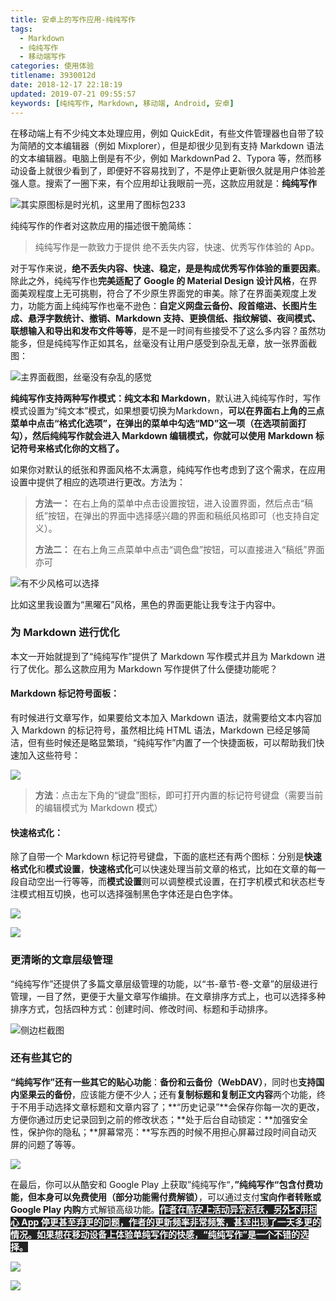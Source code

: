 ```yaml
---
title: 安卓上的写作应用-纯纯写作
tags:
  - Markdown
  - 纯纯写作
  - 移动端写作
categories: 使用体验
titlename: 3930012d
date: 2018-12-17 22:18:19
updated: 2019-07-21 09:55:57
keywords: [纯纯写作, Markdown, 移动端, Android, 安卓]
---
```


在移动端上有不少纯文本处理应用，例如 QuickEdit，有些文件管理器也自带了较为简陋的文本编辑器（例如 Mixplorer），但是却很少见到有支持 Markdown 语法的文本编辑器。电脑上倒是有不少，例如 MarkdownPad 2、Typora 等，然而移动设备上就很少看到了，即便好不容易找到了，不是停止更新很久就是用户体验差强人意。搜索了一圈下来，有个应用却让我眼前一亮，这款应用就是：**纯纯写作**  <!--more-->

<img src="https://storage.live.com/items/5582C1D07E2893FB!85619?authkey=APiqr1tjl5KIc1Q" title="其实原图标是时光机，这里用了图标包233" style="zoom: 100%"></img>

纯纯写作的作者对这款应用的描述很干脆简练：

> 纯纯写作是一款致力于提供 绝不丢失内容，快速、优秀写作体验的 App。

对于写作来说，**绝不丢失内容、快速、稳定，是是构成优秀写作体验的重要因素**。除此之外，纯纯写作也**完美适配了 Google 的 Material Design 设计风格**，在界面美观程度上无可挑剔，符合了不少原生界面党的审美。除了在界面美观度上发力，功能方面上纯纯写作也毫不逊色：**自定义网盘云备份、段首缩进、长图片生成、悬浮字数统计、撤销、Markdown 支持、更换信纸、指纹解锁、夜间模式、联想输入和导出和发布文件等等**，是不是一时间有些接受不了这么多内容？虽然功能多，但是纯纯写作正如其名，丝毫没有让用户感受到杂乱无章，放一张界面截图：  

<img src="https://storage.live.com/items/5582C1D07E2893FB!85620?authkey=APiqr1tjl5KIc1Q" title="主界面截图，丝毫没有杂乱的感觉" style="zoom: 100%"></img>

**纯纯写作支持两种写作模式：纯文本和  Markdown**，默认进入纯纯写作时，写作模式设置为“纯文本”模式，如果想要切换为Markdown，**可以在界面右上角的三点菜单中点击“格式化选项”，在弹出的菜单中勾选“MD”这一项（在选项前面打勾），然后纯纯写作就会进入 Markdown 编辑模式，你就可以使用 Markdown 标记符号来格式化你的文档了。**

如果你对默认的纸张和界面风格不太满意，纯纯写作也考虑到了这个需求，在应用设置中提供了相应的选项进行更改。方法为：

> **方法一：**
> 在右上角的菜单中点击设置按钮，进入设置界面，然后点击“稿纸”按钮，在弹出的界面中选择感兴趣的界面和稿纸风格即可（也支持自定义）。
>
> **方法二：**
> 在右上角三点菜单中点击“调色盘”按钮，可以直接进入“稿纸”界面亦可

<img src="https://storage.live.com/items/5582C1D07E2893FB!85618?authkey=APiqr1tjl5KIc1Q" title="有不少风格可以选择" style="zoom: 100%"></img>

比如这里我设置为“黑曜石”风格，黑色的界面更能让我专注于内容中。

### 为 Markdown 进行优化

本文一开始就提到了“纯纯写作”提供了 Markdown 写作模式并且为 Markdown 进行了优化。那么这款应用为 Markdown 写作提供了什么便捷功能呢？

#### Markdown 标记符号面板：

有时候进行文章写作，如果要给文本加入 Markdown 语法，就需要给文本内容加入 Markdown 的标记符号，虽然相比纯 HTML 语法，Markdown 已经足够简洁，但有些时候还是略显繁琐，“纯纯写作”内置了一个快捷面板，可以帮助我们快速加入这些符号：  

<img src="https://storage.live.com/items/5582C1D07E2893FB!85621?authkey=APiqr1tjl5KIc1Q" style="zoom: 100%"></img>

> **方法**：点击左下角的“键盘”图标，即可打开内置的标记符号键盘（需要当前的编辑模式为 Markdown 模式）

#### 快速格式化：

除了自带一个 Markdown 标记符号键盘，下面的底栏还有两个图标：分别是**快速格式化**和**模式设置**，**快速格式化**可以快速处理当前文章的格式，比如在文章的每一段自动空出一行等等，而**模式设置**则可以调整模式设置，在打字机模式和状态栏专注模式相互切换，也可以选择强制黑色字体还是白色字体。  

<img src="https://storage.live.com/items/5582C1D07E2893FB!85623?authkey=APiqr1tjl5KIc1Q" style="zoom: 100%"></img>

<img src="https://storage.live.com/items/5582C1D07E2893FB!85622?authkey=APiqr1tjl5KIc1Q" style="zoom: 100%"></img>

### 更清晰的文章层级管理

“纯纯写作”还提供了多篇文章层级管理的功能，以“书-章节-卷-文章”的层级进行管理，一目了然，更便于大量文章写作编排。在文章排序方式上，也可以选择多种排序方式，包括四种方式：创建时间、修改时间、标题和手动排序。  

<img src="https://storage.live.com/items/5582C1D07E2893FB!85615?authkey=APiqr1tjl5KIc1Q" title="侧边栏截图" style="zoom: 100%"></img>

### 还有些其它的

**“纯纯写作”还有一些其它的贴心功能**：**备份和云备份（WebDAV）**，同时也**支持国内坚果云的备份**，应该能方便不少人；还有**复制标题和复制正文内容**两个功能，终于不用手动选择文章标题和文章内容了；**“历史记录”**会保存你每一次的更改，方便你通过历史记录回到之前的修改状态；**处于后台自动锁定：**加强安全性，保护你的隐私；**屏幕常亮：**写东西的时候不用担心屏幕过段时间自动灭屏的问题了等等。  

<img src="https://storage.live.com/items/5582C1D07E2893FB!85614?authkey=APiqr1tjl5KIc1Q" style="zoom: 100%"></img>

在最后，你可以从酷安和 Google Play 上获取”纯纯写作“，**”纯纯写作“包含付费功能，但本身可以免费使用（部分功能需付费解锁）**，可以通过支付**宝向作者转账或 Google Play 内购**方式解锁高级功能。<span style="background: #222; color: white">**作者在酷安上活动异常活跃，另外不用担心 App 停更甚至弃更的问题，作者的更新频率非常频繁，甚至出现了一天多更的情况。如果想在移动设备上体验单纯写作的快感，“纯纯写作”是一个不错的选择。**</span>  

<img src="https://storage.live.com/items/5582C1D07E2893FB!85616?authkey=APiqr1tjl5KIc1Q" style="zoom: 100%"></img>

<img src="https://storage.live.com/items/5582C1D07E2893FB!85617?authkey=APiqr1tjl5KIc1Q" style="zoom: 100%"></img>  